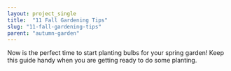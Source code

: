 ```yaml
---
layout: project_single
title:  "11 Fall Gardening Tips"
slug: "11-fall-gardening-tips"
parent: "autumn-garden"
---
```

Now is the perfect time to start planting bulbs for your spring garden!  Keep this guide handy when you are getting ready to do some planting.